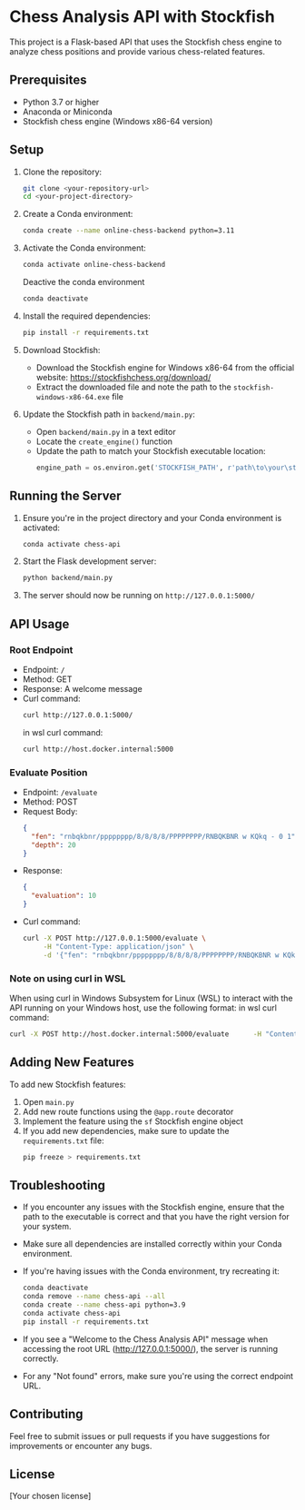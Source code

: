 # Chess Analysis API with Stockfish

This project is a Flask-based API that uses the Stockfish chess engine to analyze chess positions and provide various chess-related features.

## Prerequisites

- Python 3.7 or higher
- Anaconda or Miniconda
- Stockfish chess engine (Windows x86-64 version)

## Setup

1. Clone the repository:
   ```bash
   git clone <your-repository-url>
   cd <your-project-directory>
   ```

2. Create a Conda environment:
   ```bash
   conda create --name online-chess-backend python=3.11
   ```

3. Activate the Conda environment:
   ```bash
   conda activate online-chess-backend
   ```
   Deactive the conda environment
   ```bash
   conda deactivate
   ```

4. Install the required dependencies:
   ```bash
   pip install -r requirements.txt
   ```

5. Download Stockfish:
   - Download the Stockfish engine for Windows x86-64 from the official website: https://stockfishchess.org/download/
   - Extract the downloaded file and note the path to the `stockfish-windows-x86-64.exe` file

6. Update the Stockfish path in `backend/main.py`:
   - Open `backend/main.py` in a text editor
   - Locate the `create_engine()` function
   - Update the path to match your Stockfish executable location:
     ```python
     engine_path = os.environ.get('STOCKFISH_PATH', r'path\to\your\stockfish-windows-x86-64.exe')
     ```

## Running the Server

1. Ensure you're in the project directory and your Conda environment is activated:
   ```bash
   conda activate chess-api
   ```

2. Start the Flask development server:
   ```bash
   python backend/main.py
   ```

3. The server should now be running on `http://127.0.0.1:5000/`

## API Usage

### Root Endpoint

- Endpoint: `/`
- Method: GET
- Response: A welcome message
- Curl command:
  ```bash
  curl http://127.0.0.1:5000/
  ```
  in wsl curl command:
  ```bash
  curl http://host.docker.internal:5000
  ```

### Evaluate Position

- Endpoint: `/evaluate`
- Method: POST
- Request Body:
  ```json
  {
    "fen": "rnbqkbnr/pppppppp/8/8/8/8/PPPPPPPP/RNBQKBNR w KQkq - 0 1",
    "depth": 20
  }
  ```
- Response:
  ```json
  {
    "evaluation": 10
  }
  ```
- Curl command:
  ```bash
  curl -X POST http://127.0.0.1:5000/evaluate \
       -H "Content-Type: application/json" \
       -d '{"fen": "rnbqkbnr/pppppppp/8/8/8/8/PPPPPPPP/RNBQKBNR w KQkq - 0 1", "depth": 20}'
  ```

  
### Note on using curl in WSL

When using curl in Windows Subsystem for Linux (WSL) to interact with the API running on your Windows host, use the following format:
in wsl curl command:
  ```bash
  curl -X POST http://host.docker.internal:5000/evaluate      -H "Content-Type: application/json"      -d '{"fen": "rnbqkbnr/pppppppp/8/8/8/8/PPPPPPPP/RNBQKBNR w KQkq - 0 1", "depth": 20}'
  ```


## Adding New Features

To add new Stockfish features:

1. Open `main.py`
2. Add new route functions using the `@app.route` decorator
3. Implement the feature using the `sf` Stockfish engine object
4. If you add new dependencies, make sure to update the `requirements.txt` file:
   ```bash
   pip freeze > requirements.txt
   ```

## Troubleshooting

- If you encounter any issues with the Stockfish engine, ensure that the path to the executable is correct and that you have the right version for your system.
- Make sure all dependencies are installed correctly within your Conda environment.
- If you're having issues with the Conda environment, try recreating it:
  ```bash
  conda deactivate
  conda remove --name chess-api --all
  conda create --name chess-api python=3.9
  conda activate chess-api
  pip install -r requirements.txt
  ```

- If you see a "Welcome to the Chess Analysis API" message when accessing the root URL (http://127.0.0.1:5000/), the server is running correctly.
- For any "Not found" errors, make sure you're using the correct endpoint URL.

## Contributing

Feel free to submit issues or pull requests if you have suggestions for improvements or encounter any bugs.

## License

[Your chosen license]
